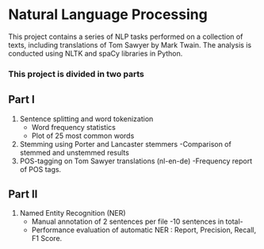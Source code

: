 # Natural Language Processing 

This project contains a series of NLP tasks performed on a collection of texts, including translations of Tom Sawyer by Mark Twain. The analysis is conducted using NLTK and spaCy libraries in Python.

### This project is divided in two parts
## Part I

1. Sentence splitting and word tokenization
   - Word frequency statistics
   - Plot of 25 most common words
2. Stemming using Porter and Lancaster stemmers
   -Comparison of stemmed and unstemmed results
3. POS-tagging on Tom Sawyer translations (nl-en-de)
   -Frequency report of POS tags.

## Part II

1. Named Entity Recognition (NER)
   - Manual annotation of 2 sentences per file -10 sentences in total-
   - Performance evaluation of automatic NER : Report, Precision, Recall, F1 Score.




